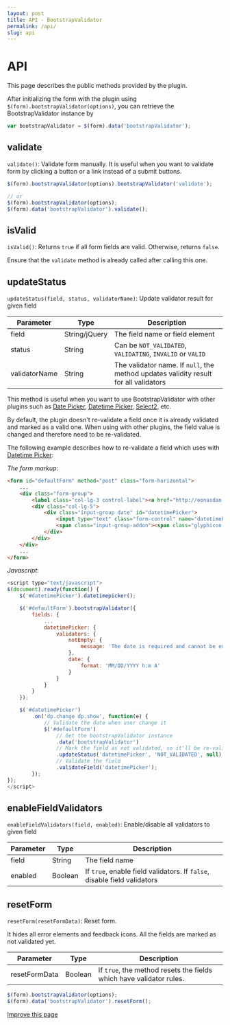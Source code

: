 ```yaml
---
layout: post
title: API - BootstrapValidator
permalink: /api/
slug: api
---
```


# API

This page describes the public methods provided by the plugin.

After initializing the form with the plugin using ```$(form).bootstrapValidator(options)```, you can retrieve the BootstrapValidator instance by

```javascript
var bootstrapValidator = $(form).data('bootstrapValidator');
```

## validate

```validate()```: Validate form manually. It is useful when you want to validate form by clicking a button or a link instead of a submit buttons.

```javascript
$(form).bootstrapValidator(options).bootstrapValidator('validate');

// or
$(form).bootstrapValidator(options);
$(form).data('bootstrapValidator').validate();
```

## isValid

```isValid()```: Returns ```true``` if all form fields are valid. Otherwise, returns ```false```.

Ensure that the ```validate``` method is already called after calling this one.

## updateStatus

```updateStatus(field, status, validatorName)```: Update validator result for given field

Parameter     | Type          | Description
--------------|---------------|------------
field         | String/jQuery | The field name or field element
status        | String        | Can be ```NOT_VALIDATED```, ```VALIDATING```, ```INVALID``` or ```VALID```
validatorName | String        | The validator name. If ```null```, the method updates validity result for all validators

This method is useful when you want to use BootstrapValidator with other plugins such as [Date Picker](http://eternicode.github.io/bootstrap-datepicker/),
[Datetime Picker](http://eonasdan.github.io/bootstrap-datetimepicker/), [Select2](http://ivaynberg.github.io/select2/), etc.

By default, the plugin doesn't re-validate a field once it is already validated and marked as a valid one. When using with other plugins,
the field value is changed and therefore need to be re-validated.

The following example describes how to re-validate a field which uses with [Datetime Picker](http://eonasdan.github.io/bootstrap-datetimepicker/):

_The form markup_:

```html
<form id="defaultForm" method="post" class="form-horizontal">
    ...
    <div class="form-group">
        <label class="col-lg-3 control-label"><a href="http://eonasdan.github.io/bootstrap-datetimepicker/">DateTime Picker</a></label>
        <div class="col-lg-5">
            <div class="input-group date" id="datetimePicker">
                <input type="text" class="form-control" name="datetimePicker" />
                <span class="input-group-addon"><span class="glyphicon glyphicon-calendar"></span></span>
            </div>
        </div>
    </div>
    ...
</form>
```

_Javascript_:

```javascript
<script type="text/javascript">
$(document).ready(function() {
    $('#datetimePicker').datetimepicker();

    $('#defaultForm').bootstrapValidator({
        fields: {
            ...
            datetimePicker: {
                validators: {
                    notEmpty: {
                        message: 'The date is required and cannot be empty'
                    },
                    date: {
                        format: 'MM/DD/YYYY h:m A'
                    }
                }
            }
        }
    });

    $('#datetimePicker')
        .on('dp.change dp.show', function(e) {
            // Validate the date when user change it
            $('#defaultForm')
                // Get the bootstrapValidator instance
                .data('bootstrapValidator')
                // Mark the field as not validated, so it'll be re-validated when the user change date
                .updateStatus('datetimePicker', 'NOT_VALIDATED', null)
                // Validate the field
                .validateField('datetimePicker');
        });
});
</script>
```

## enableFieldValidators

```enableFieldValidators(field, enabled)```: Enable/disable all validators to given field

Parameter | Type    | Description
----------|---------|------------
field     | String  | The field name
enabled   | Boolean | If ```true```, enable field validators. If ```false```, disable field validators

## resetForm

```resetForm(resetFormData)```: Reset form.

It hides all error elements and feedback icons. All the fields are marked as not validated yet.

Parameter     | Type    | Description
--------------|---------|------------
resetFormData | Boolean | If ```true```, the method resets the fields which have validator rules.

```javascript
$(form).bootstrapValidator(options);
$(form).data('bootstrapValidator').resetForm();
```

<a href="https://github.com/nghuuphuoc/bootstrapvalidator/edit/gh-pages/api.md" class="btn btn-info">Improve this page</a>
